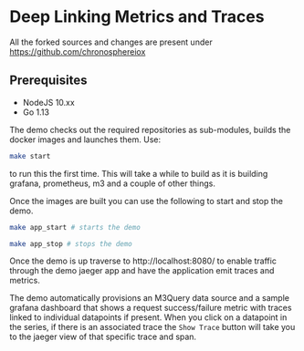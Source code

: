 # Deep Linking Metrics and Traces

All the forked sources and changes are present under https://github.com/chronosphereiox

## Prerequisites

- NodeJS 10.xx
- Go 1.13

The demo checks out the required repositories as sub-modules, builds the docker images and launches
them. Use:
```bash
make start
```
to run this the first time. This will take a while to build as it is building
grafana, prometheus, m3 and a couple of other things.

Once the images are built you can use the following to start and stop the demo.

```bash
make app_start # starts the demo

make app_stop # stops the demo
```

Once the demo is up traverse to http://localhost:8080/ to enable traffic through the demo jaeger app
and have the application emit traces and metrics.

The demo automatically provisions an M3Query data source and a sample grafana dashboard that shows 
a request success/failure metric with traces linked to individual datapoints if present. When you 
click on a datapoint in the series, if there is an associated trace the `Show Trace` button will 
take you to the jaeger view of that specific trace and span.
